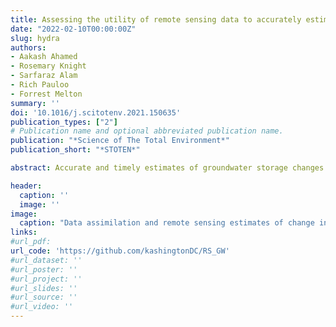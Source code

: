 ```yaml
---
title: Assessing the utility of remote sensing data to accurately estimate changes in groundwater storage
date: "2022-02-10T00:00:00Z"
slug: hydra
authors:
- Aakash Ahamed
- Rosemary Knight
- Sarfaraz Alam
- Rich Pauloo
- Forrest Melton
summary: ''
doi: '10.1016/j.scitotenv.2021.150635'
publication_types: ["2"]
# Publication name and optional abbreviated publication name.
publication: "*Science of The Total Environment*"
publication_short: "*STOTEN*"

abstract: Accurate and timely estimates of groundwater storage changes are critical to the sustainable management of aquifers worldwide, but are hindered by the lack of in-situ groundwater measurements in most regions. Hydrologic remote sensing measurements provide a potential pathway to quantify groundwater storage changes by closing the water balance, but the degree to which remote sensing data can accurately estimate groundwater storage changes is unclear. In this study, we quantified groundwater storage changes in California's Central Valley at two spatial scales for the period 2002 through 2020 using remote sensing data and an ensemble water balance method. To evaluate performance, we compared estimates of groundwater storage changes to three independent estimates including GRACE satellite data, groundwater wells and a groundwater flow model. Results suggest evapotranspiration has the highest uncertainty among water balance components, while precipitation has the lowest. We found that remote sensing-based groundwater storage estimates correlated well with independent estimates; annual trends during droughts fall within 15% of trends calculated using wells and groundwater models within the Central Valley. Remote sensing-based estimates also reliably estimated the long-term trend, seasonality, and rate of groundwater depletion during major drought events. Additionally, our study suggests that the proposed method estimate changes in groundwater at sub-annual latencies, which is not currently possible using other methods. The findings have implications for improving the understanding of aquifer dynamics and can inform regional water managers about the status of groundwater systems during droughts.

header:
  caption: ''
  image: ''
image:
  caption: "Data assimilation and remote sensing estimates of change in groundwater storage."
links:
#url_pdf: 
url_code: 'https://github.com/kashingtonDC/RS_GW'
#url_dataset: ''
#url_poster: ''
#url_project: ''
#url_slides: ''
#url_source: ''
#url_video: ''
---
```

